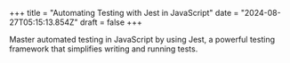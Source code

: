 +++
title = "Automating Testing with Jest in JavaScript"
date = "2024-08-27T05:15:13.854Z"
draft = false
+++

  Master automated testing in JavaScript by using Jest, a powerful testing framework that simplifies writing and running tests.
        